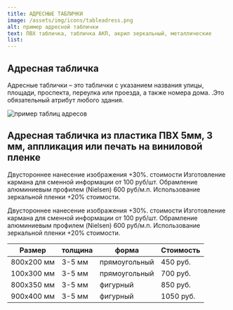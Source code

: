 ```yaml
---
title: АДРЕСНЫЕ ТАБЛИЧКИ
image: /assets/img/icons/tableadress.png
alt: пример адресной таблички
text: ПВХ табличка, табличка АКП, акрил зеркальный, металлические
list:
---
```


<article>
<div class="greyBackground greyBackground__H1separatelineP">
	<h1>Адресная табличка</h1>
	<div class="columnsWimageNlinks_linebox">
		<div class="portfolio_separateLine"></div>
	</div>
	<p>Адресные таблички – это таблички с указанием названия улицы, площади, проспекта, переулка или проезда, а также номера дома. .Это обязательный атрибут любого здания.</p>
</div>
<div class="outsideAd_post">
<!-- верхнее изображение -->
  <img src="/assets/img/pic/tableAdressExample.png" alt="пример таблиц адресов" />
  <div class="outsideAd_post_text">
  <!-- заголовок -->
    <h1>Адресная табличка из пластика ПВХ 5мм, 3 мм, аппликация или печать на виниловой пленке</h1>
    <!-- абзац -->
    <p>
      Двустороннее нанесение изображения +30%. стоимости
Изготовление кармана для сменной информации от 100 руб/шт.
Обрамление алюминиевым профилем (Nielsen) 600 руб/м.п.
Использование зеркальной пленки +20% стоимости.
    </p>
    <p>
      Двустороннее нанесение изображения +30%. стоимости
Изготовление кармана для сменной информации от 100 руб/шт.
Обрамление алюминиевым профилем (Nielsen) 600 руб/м.п.
Использование зеркальной пленки +20% стоимости.
</p>

  </div>
</div>
<div class="tableContainer">
<table class="darkTable">
<thead>
<tr>
<th>Размер</th>
<th>толщина</th>
<th>форма</th>
<th>Стоимость</th>
</tr>
</thead>
<tbody>
<tr>
<td>800х200 мм </td><td>3-5 мм</td><td>прямоугольный </td><td>450 руб.</td></tr>
<tr>
<td>100х300 мм </td><td>3-5 мм</td><td>прямоугольный </td><td>700 руб.</td></tr>
<tr>
<td>800х350 мм </td><td>3-5 мм</td><td>	фигурный</td><td>850 руб.</td></tr>
<tr>
<td>900х400 мм </td><td>3-5 мм</td><td>	фигурный</td><td>1050 руб.</td></tr>
</tbody>
</tr>
</table>
</div>
</article>
